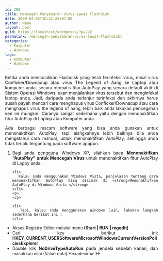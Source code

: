 ```yaml
---
id: 292
title: Mencegah Penyebaran Virus Lewat Flashdisk
date: 2009-04-02T10:22:23+07:00
author: Nana
layout: post
guid: https://localhost/wordpress/?p=292
permalink: /mencegah-penyebaran-virus-lewat-flashdisk/
categories:
  - Komputer
  - Windows
tags:
  - Komputer
  - Windows
---
```

<div style="text-align: justify;">
  <p>
    Ketika anda mencolokkan Flashdisk yang telah terinfeksi virus, misal virus Conficker/Downadup atau virus The Legend of Aang ke Laptop atau komputer anda, secara otomatis fitur AutoPlay yang secara default aktif di Sistem Operasi Windows, akan menjalankan virus tersebut dan menginfeksi laptop anda. Jadi, daripada anda terlanjur terinfeksi dan akhirnya harus susah payah mencari cara menghapus virus Conficker/Downadup atau cara menghapus virus the legend of aang, lebih baik anda lakukan pencegahan sed ini mungkin. Caranya sangat sederhana yaitu dengan menonaktifkan fitur AutoPlay di Laptop atau Komputer anda.
  </p>
  
  <p>
    Ada berbagai macam software yang bisa anda gunakan untuk menonaktifkan AutoPlay, tapi alangkahnya lebih baiknya bila anda mengetahui cara manual, untuk menonaktifkan AutoPlay, sehingga anda tidak terlalu tergantung pada software apapun.
  </p>
  
  <ol>
    <li>
      Bagi anda pengguna Windows XP, silahkan baca <strong>Menonaktifkan “AutoPlay” untuk Mencegah Virus</strong> untuk menonaktifkan fitur AutoPlay di Lappy anda.
    </li>
    <p>
    </p>
    
    <li>
      Kalau anda menggunakan Windows Vista, penjelasan tentang cara menonaktifkan AutoPlay bisa disimak di <strong>Menonaktifkan AutoPlay di Windows Vista </strong>
    </li>
    <p>
    </p>
    
    <li>
      Tapi, kalau anda menggunakan Windows lain, lakukan langkah sederhana berikut ini :
    </li>
  </ol>
  
  <ul>
    <li>
      Akses Registry Editor melalui menu <strong>(Start | RUN | regedit) </strong>
    </li>
    <li>
      Cari key berikut ini: <strong>HKEY_CURRENT_USERSoftwareMicrosoftWindowsCurrentVersionPoliciesExplorer</strong>
    </li>
    <li>
      Double klik <strong>NoDriveTypeAutoRun</strong> pada jendela sebelah kanan, dan masukkan nilai (Value data) Hexadecimal FF
    </li>
  </ul>
</div>